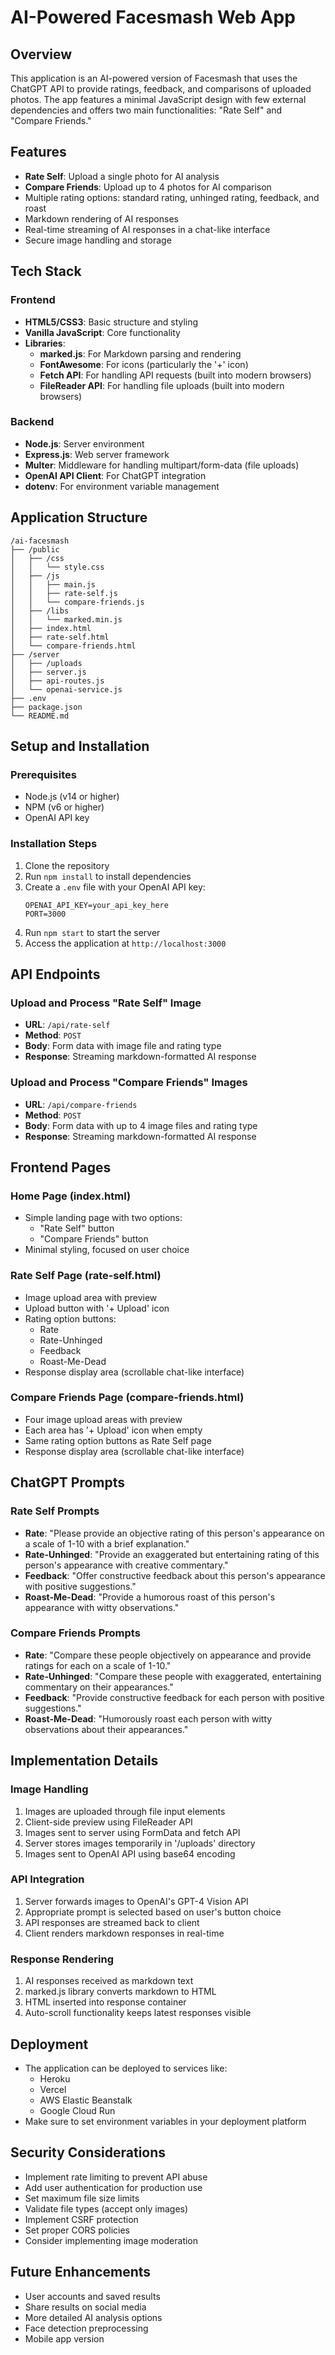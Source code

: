 # AI-Powered Facesmash Web App

## Overview
This application is an AI-powered version of Facesmash that uses the ChatGPT API to provide ratings, feedback, and comparisons of uploaded photos. The app features a minimal JavaScript design with few external dependencies and offers two main functionalities: "Rate Self" and "Compare Friends."

## Features
- **Rate Self**: Upload a single photo for AI analysis
- **Compare Friends**: Upload up to 4 photos for AI comparison
- Multiple rating options: standard rating, unhinged rating, feedback, and roast
- Markdown rendering of AI responses
- Real-time streaming of AI responses in a chat-like interface
- Secure image handling and storage

## Tech Stack

### Frontend
- **HTML5/CSS3**: Basic structure and styling
- **Vanilla JavaScript**: Core functionality
- **Libraries**:
  - **marked.js**: For Markdown parsing and rendering
  - **FontAwesome**: For icons (particularly the '+' icon)
  - **Fetch API**: For handling API requests (built into modern browsers)
  - **FileReader API**: For handling file uploads (built into modern browsers)

### Backend
- **Node.js**: Server environment
- **Express.js**: Web server framework
- **Multer**: Middleware for handling multipart/form-data (file uploads)
- **OpenAI API Client**: For ChatGPT integration
- **dotenv**: For environment variable management

## Application Structure

```
/ai-facesmash
├── /public
│   ├── /css
│   │   └── style.css
│   ├── /js
│   │   ├── main.js
│   │   ├── rate-self.js
│   │   └── compare-friends.js
│   ├── /libs
│   │   └── marked.min.js
│   ├── index.html
│   ├── rate-self.html
│   └── compare-friends.html
├── /server
│   ├── /uploads
│   ├── server.js
│   ├── api-routes.js
│   └── openai-service.js
├── .env
├── package.json
└── README.md
```

## Setup and Installation

### Prerequisites
- Node.js (v14 or higher)
- NPM (v6 or higher)
- OpenAI API key

### Installation Steps
1. Clone the repository
2. Run `npm install` to install dependencies
3. Create a `.env` file with your OpenAI API key:
   ```
   OPENAI_API_KEY=your_api_key_here
   PORT=3000
   ```
4. Run `npm start` to start the server
5. Access the application at `http://localhost:3000`

## API Endpoints

### Upload and Process "Rate Self" Image
- **URL**: `/api/rate-self`
- **Method**: `POST`
- **Body**: Form data with image file and rating type
- **Response**: Streaming markdown-formatted AI response

### Upload and Process "Compare Friends" Images
- **URL**: `/api/compare-friends`
- **Method**: `POST`
- **Body**: Form data with up to 4 image files and rating type
- **Response**: Streaming markdown-formatted AI response

## Frontend Pages

### Home Page (index.html)
- Simple landing page with two options:
  - "Rate Self" button
  - "Compare Friends" button
- Minimal styling, focused on user choice

### Rate Self Page (rate-self.html)
- Image upload area with preview
- Upload button with '+ Upload' icon
- Rating option buttons:
  - Rate
  - Rate-Unhinged
  - Feedback
  - Roast-Me-Dead
- Response display area (scrollable chat-like interface)

### Compare Friends Page (compare-friends.html)
- Four image upload areas with preview
- Each area has '+ Upload' icon when empty
- Same rating option buttons as Rate Self page
- Response display area (scrollable chat-like interface)

## ChatGPT Prompts

### Rate Self Prompts
- **Rate**: "Please provide an objective rating of this person's appearance on a scale of 1-10 with a brief explanation."
- **Rate-Unhinged**: "Provide an exaggerated but entertaining rating of this person's appearance with creative commentary."
- **Feedback**: "Offer constructive feedback about this person's appearance with positive suggestions."
- **Roast-Me-Dead**: "Provide a humorous roast of this person's appearance with witty observations."

### Compare Friends Prompts
- **Rate**: "Compare these people objectively on appearance and provide ratings for each on a scale of 1-10."
- **Rate-Unhinged**: "Compare these people with exaggerated, entertaining commentary on their appearances."
- **Feedback**: "Provide constructive feedback for each person with positive suggestions."
- **Roast-Me-Dead**: "Humorously roast each person with witty observations about their appearances."

## Implementation Details

### Image Handling
1. Images are uploaded through file input elements
2. Client-side preview using FileReader API
3. Images sent to server using FormData and fetch API
4. Server stores images temporarily in '/uploads' directory
5. Images sent to OpenAI API using base64 encoding

### API Integration
1. Server forwards images to OpenAI's GPT-4 Vision API
2. Appropriate prompt is selected based on user's button choice
3. API responses are streamed back to client
4. Client renders markdown responses in real-time

### Response Rendering
1. AI responses received as markdown text
2. marked.js library converts markdown to HTML
3. HTML inserted into response container
4. Auto-scroll functionality keeps latest responses visible

## Deployment
- The application can be deployed to services like:
  - Heroku
  - Vercel
  - AWS Elastic Beanstalk
  - Google Cloud Run
- Make sure to set environment variables in your deployment platform

## Security Considerations
- Implement rate limiting to prevent API abuse
- Add user authentication for production use
- Set maximum file size limits
- Validate file types (accept only images)
- Implement CSRF protection
- Set proper CORS policies
- Consider implementing image moderation

## Future Enhancements
- User accounts and saved results
- Share results on social media
- More detailed AI analysis options
- Face detection preprocessing
- Mobile app version
